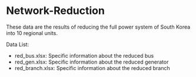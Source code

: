 # Network-Reduction
These data are the results of reducing the full power system of South Korea into 10 regional units.

Data List:
- red_bus.xlsx: Specific information about the reduced bus
- red_gen.xlsx: Specific information about the reduced generator
- red_branch.xlsx: Specific information about the reduced branch
